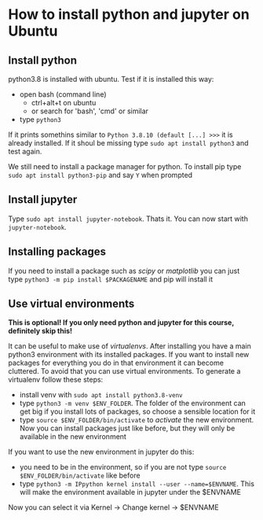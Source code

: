 # How to install python and jupyter on Ubuntu

## Install python

python3.8 is installed with ubuntu. Test if it is installed this way:

* open bash (command line)
    * ctrl+alt+t on ubuntu
    * or search for 'bash', 'cmd' or similar
* type `python3`

If it prints somethins similar to `Python 3.8.10 (default [...] >>>` it is already installed. If it shoul be missing type `sudo apt install python3` and test again.

We still need to install a package manager for python. To install pip type `sudo apt install python3-pip` and say `Y` when prompted


## Install jupyter

Type `sudo apt install jupyter-notebook`. Thats it. You can now start with `jupyter-notebook`.

## Installing packages

If you need to install a package such as *scipy* or *matplotlib* you can just type `python3 -m pip install $PACKAGENAME` and pip will install it 

## Use virtual environments

**This is optional! If you only need python and jupyter for this course, definitely skip this!**

It can be useful to make use of *virtualenvs*. After installing you have a main python3 environment with its installed packages. If you want to install new packages for everything you do in that environment it can become cluttered. To avoid that you can use virtual environments. To generate a virtualenv follow these steps:

* install venv with `sudo apt install python3.8-venv`
* type `python3 -m venv $ENV_FOLDER`. The folder of the environment can get big if you install lots of packages, so choose a sensible location for it
* type `source $ENV_FOLDER/bin/activate` to *activate* the new environment. Now you can install packages just like before, but they will only be available in the new environment

If you want to use the new environment in jupyter do this:

* you need to be in the environment, so if you are not type `source $ENV_FOLDER/bin/activate` like before
* type `python3 -m IPpython kernel install --user --name=$ENVNAME`. This will make the environment available in jupyter under the $ENVNAME

Now you can select it via Kernel -> Change kernel -> $ENVNAME


